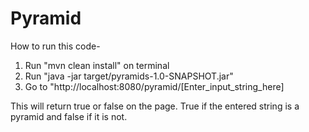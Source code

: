 # Pyramid
How to run this code-
1. Run "mvn clean install" on terminal
2. Run "java -jar target/pyramids-1.0-SNAPSHOT.jar"
3. Go to "http://localhost:8080/pyramid/[Enter_input_string_here]

This will return true or false on the page. True if the entered string is a pyramid and false if it is not.
